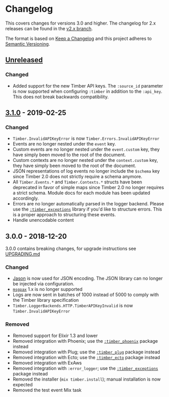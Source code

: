# Changelog

This covers changes for versions 3.0 and higher. The changelog for 2.x releases
can be found in the [v2.x
branch](https://github.com/timberio/timber-elixir/blob/v2.x/CHANGELOG.md).

The format is based on [Keep a Changelog](http://keepachangelog.com/en/1.0.0/)
and this project adheres to [Semantic
Versioning](http://semver.org/spec/v2.0.0.html).

## [Unreleased]

### Changed

  - Added support for the new Timber API keys. The `:source_id` parameter is now supported when
    configuring `:timber` in addition to the `:api_key`. This does not break backwards
    compatibility.

## [3.1.0] - 2019-02-25

### Changed

  - `Timber.InvalidAPIKeyError` is now `Timber.Errors.InvalidAPIKeyError`
  - Events are no longer nested under the `event` key.
  - Custom events are no longer nested under the `event.custom` key, they have simply been moved
    to the root of the document.
  - Custom contexts are no longer nested under the `context.custom` key, they have simply been
    moved to the root of the document.
  - JSON representations of log events no longer include the `$schema` key since Timber 2.0
    does not strictly require a schema anymore.
  - All `Timber.Events.*` and `Timber.Contexts.*` structs have been deprecated in favor of
    simple maps since Timber 2.0 no longer requires a strict schema. Module docs for each
    module has been updated accordingly.
  - Errors are no longer automatically parsed in the logger backend. Please use the
    [`:timber_exceptions`](https://github.com/timberio/timber-elixir-exceptions) library if you'd
    like to structure errors. This is a proper approach to structuring these events.
  - Handle unencodable content

## 3.0.0 - 2018-12-20

3.0.0 contains breaking changes, for upgrade instructions see [UPGRADING.md](./UPGRADING.md)

### Changed

  - [Jason](https://hex.pm/packages/jason) is now used for JSON encoding. The
    JSON library can no longer be injected via configuration.
  - [`msgpax`](https://hex.pm/packages/msgpax) 1.x is no longer supported
  - Logs are now sent in batches of 1000 instead of 5000 to comply with the
  Timber library specification
  - `Timber.LoggerBackends.HTTP.TimberAPIKeyInvalid` is now `Timber.InvalidAPIKeyError`

### Removed

  - Removed support for Elixir 1.3 and lower
  - Removed integration with Phoenix; use the
    [`:timber_phoenix`](https://hex.pm/packages/timber_phoenix) package instead
  - Removed integration with Plug; use the
    [`:timber_plug`](https://hex.pm/packages/timber_plug) package instead
  - Removed integration with Ecto; use the
    [`:timber_ecto`](https://hex.pm/packages/timber_ecto) package instead
  - Removed integration with ExAws
  - Removed integration with `:error_logger`; use the
    [`:timber_exceptions`](https://hex.pm/packages/timber_exceptions) package
    instead
  - Removed the installer (`mix timber.install`); manual installation is now
    expected
  - Removed the test event Mix task

[Unreleased]: https://github.com/timberio/timber-elixir/compare/v3.1.0...HEAD
[3.1.0]: https://github.com/timberio/timber-elixir/compare/v3.0.0...v3.1.0
